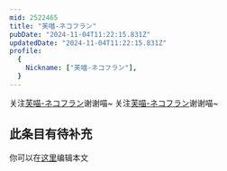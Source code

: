 ```yaml
---
mid: 2522465
title: "芙喵-ネコフラン"
pubDate: "2024-11-04T11:22:15.831Z"
updatedDate: "2024-11-04T11:22:15.831Z"
profile:
  {
    Nickname: ["芙喵-ネコフラン"],
  }
---
```


关注[芙喵-ネコフラン](https://space.bilibili.com/2522465)谢谢喵~ 关注[芙喵-ネコフラン](https://space.bilibili.com/2522465)谢谢喵~

## 此条目有待补充
你可以在[这里](https://github.com/Yuhanawa/VTuber.ICU-Content/edit/master/v/芙喵-ネコフラン/index.md)编辑本文
